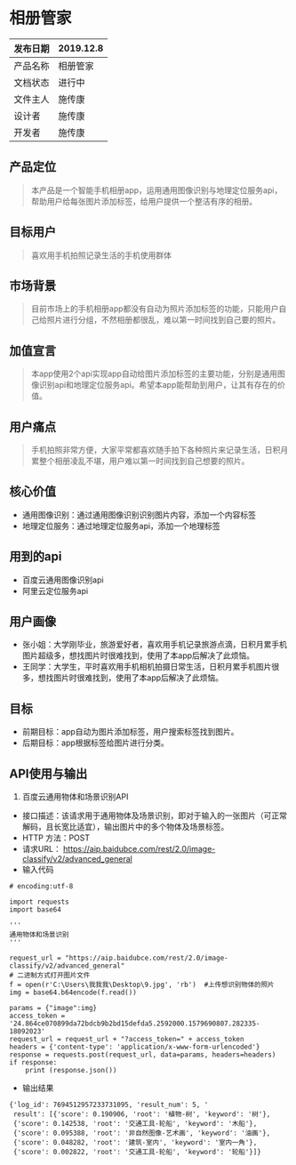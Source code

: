 # 相册管家

| 发布日期 | 2019.12.8    |
| -------- | ------------ |
| 产品名称 | 相册管家 |
| 文档状态 | 进行中       |
| 文件主人 | 施传康       |
| 设计者   | 施传康       |
| 开发者   | 施传康       |

## 产品定位
> 本产品是一个智能手机相册app，运用通用图像识别与地理定位服务api，帮助用户给每张图片添加标签，给用户提供一个整洁有序的相册。
## 目标用户
> 喜欢用手机拍照记录生活的手机使用群体
## 市场背景
> 目前市场上的手机相册app都没有自动为照片添加标签的功能，只能用户自己给照片进行分组，不然相册都很乱，难以第一时间找到自己要的照片。
## 加值宣言
> 本app使用2个api实现app自动给图片添加标签的主要功能，分别是通用图像识别api和地理定位服务api。希望本app能帮助到用户，让其有存在的价值。
## 用户痛点
> 手机拍照非常方便，大家平常都喜欢随手拍下各种照片来记录生活，日积月累整个相册凌乱不堪，用户难以第一时间找到自己想要的照片。
## 核心价值
* 通用图像识别：通过通用图像识别识别图片内容，添加一个内容标签
* 地理定位服务：通过地理定位服务api，添加一个地理标签
## 用到的api
* 百度云通用图像识别api
* 阿里云定位服务api
## 用户画像
* 张小姐：大学刚毕业，旅游爱好者，喜欢用手机记录旅游点滴，日积月累手机图片超级多，想找图片时很难找到，使用了本app后解决了此烦恼。
* 王同学：大学生，平时喜欢用手机相机拍摄日常生活，日积月累手机图片很多，想找图片时很难找到，使用了本app后解决了此烦恼。
## 目标
* 前期目标：app自动为图片添加标签，用户搜索标签找到图片。
* 后期目标：app根据标签给图片进行分类。
## API使用与输出
1. 百度云通用物体和场景识别API
* 接口描述：该请求用于通用物体及场景识别，即对于输入的一张图片（可正常解码，且长宽比适宜），输出图片中的多个物体及场景标签。
* HTTP 方法：POST
* 请求URL： https://aip.baidubce.com/rest/2.0/image-classify/v2/advanced_general
* 输入代码
```
# encoding:utf-8

import requests
import base64

'''
通用物体和场景识别
'''

request_url = "https://aip.baidubce.com/rest/2.0/image-classify/v2/advanced_general"
# 二进制方式打开图片文件
f = open(r'C:\Users\我我我\Desktop\9.jpg', 'rb')  #上传想识别物体的照片
img = base64.b64encode(f.read())

params = {"image":img}
access_token = '24.864ce070899da72bdcb9b2bd15defda5.2592000.1579690807.282335-18092023'
request_url = request_url + "?access_token=" + access_token
headers = {'content-type': 'application/x-www-form-urlencoded'}
response = requests.post(request_url, data=params, headers=headers)
if response:
    print (response.json())
```
* 输出结果
```
{'log_id': 7694512957233731095, 'result_num': 5, '
 result': [{'score': 0.190906, 'root': '植物-树', 'keyword': '树'}, 
 {'score': 0.142538, 'root': '交通工具-轮船', 'keyword': '木船'}, 
 {'score': 0.095388, 'root': '非自然图像-艺术画', 'keyword': '油画'}, 
 {'score': 0.048282, 'root': '建筑-室内', 'keyword': '室内一角'}, 
 {'score': 0.002822, 'root': '交通工具-轮船', 'keyword': '轮船'}]}
```

